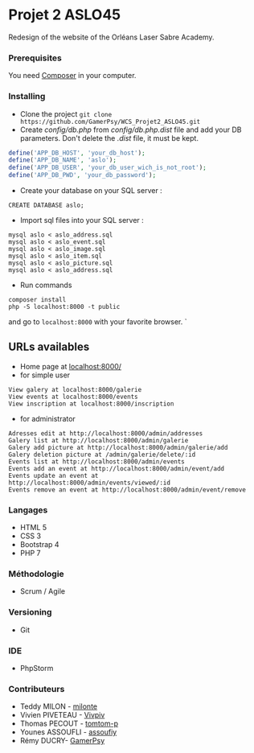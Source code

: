 # Projet 2 ASLO45
Redesign of the website of the Orléans Laser Sabre Academy.

### Prerequisites

You need [Composer](https://getcomposer.org/download/) in your computer.

### Installing

* Clone the project `git clone https://github.com/GamerPsy/WCS_Projet2_ASLO45.git`
* Create *config/db.php* from *config/db.php.dist* file and add your DB parameters. Don't delete the *.dist* file, it must be kept.
```php
define('APP_DB_HOST', 'your_db_host');
define('APP_DB_NAME', 'aslo');
define('APP_DB_USER', 'your_db_user_wich_is_not_root');
define('APP_DB_PWD', 'your_db_password');
```
* Create your database on your SQL server :
```
CREATE DATABASE aslo;
```

* Import sql files into your SQL server :
```
mysql aslo < aslo_address.sql
mysql aslo < aslo_event.sql
mysql aslo < aslo_image.sql
mysql aslo < aslo_item.sql
mysql aslo < aslo_picture.sql
mysql aslo < aslo_address.sql
```

* Run commands
```
composer install
php -S localhost:8000 -t public

```
and go to `localhost:8000` with your favorite browser.
`
## URLs availables
* Home page at [localhost:8000/](localhost:8000/)
* for simple user
```
View galery at localhost:8000/galerie
View events at localhost:8000/events
View inscription at localhost:8000/inscription
```
* for administrator
```
Adresses edit at http://localhost:8000/admin/addresses
Galery list at http://localhost:8000/admin/galerie
Galery add picture at http://localhost:8000/admin/galerie/add
Galery deletion picture at /admin/galerie/delete/:id
Events list at http://localhost:8000/admin/events
Events add an event at http://localhost:8000/admin/event/add
Events update an event at http://localhost:8000/admin/events/viewed/:id
Events remove an event at http://localhost:8000/admin/event/remove
```

### Langages
* HTML 5
* CSS 3
* Bootstrap 4
* PHP 7

### Méthodologie
* Scrum / Agile

### Versioning
* Git

### IDE
* PhpStorm
 
### Contributeurs

* Teddy MILON - [milonte](https://github.com/milonte)
* Vivien PIVETEAU - [Vivpiv](https://github.com/Vivpiv)
* Thomas PECOUT - [tomtom-p](https://github.com/tomtom-p)
* Younes ASSOUFLI - [assoufiy](https://github.com/assoufiy)
* Rémy DUCRY- [GamerPsy](https://github.com/GamerPsy)
